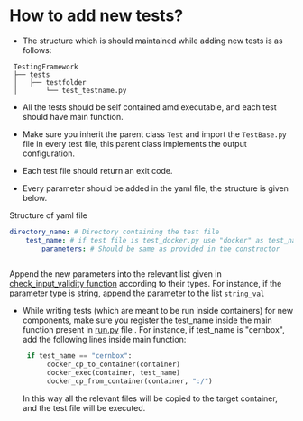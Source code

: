 

# How to add new tests?

- The structure which is should maintained while adding new tests is as follows:
```
 TestingFramework
 ├── tests
 │   ├── testfolder
 │       └── test_testname.py

 ```
- All the tests should be self contained amd executable, and each test should have main function.
- Make sure you inherit the parent class `Test` and import the `TestBase.py` file in every test file, this parent class
implements the output configuration. 

- Each test file should return an exit code. 
   
- Every parameter should be added in the yaml file, the structure is given below.

Structure of yaml file

```yaml
directory_name: # Directory containing the test file
    test_name: # if test file is test_docker.py use "docker" as test_name
        parameters: # Should be same as provided in the constructor
        
```

Append the new parameters into the relevant list given in [check_input_validity function](https://github.com/Divya063/TestingFramework/blob/c951f29802d90380a03b841c0f8752bcfe9cf737/run.py#L56) according to their types.
For instance, if the parameter type is string, append the parameter to the list `string_val`

- While writing tests (which are meant to be run inside containers) for new components, make sure you register the test_name inside the main function present in [run.py](https://github.com/Divya063/TestingFramework/blob/c951f29802d90380a03b841c0f8752bcfe9cf737/run.py#L128) file
  . For instance, if test_name is "cernbox", add the following lines inside main function:
  
  ```python
   if test_name == "cernbox":
        docker_cp_to_container(container)
        docker_exec(container, test_name)
        docker_cp_from_container(container, ":/")
  ```
  In this way all the relevant files will be copied to the target container, and the test file will be executed.
  